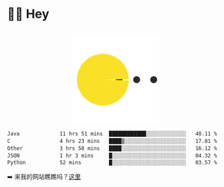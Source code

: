 
# 👋🏻 Hey
<div align="center">
	<br>
	<img src="https://raw.githubusercontent.com/Aniket965/Aniket965/master/pacman.svg?sanitize=true" width="200" height="200">
	<br>
</div>

<!--START_SECTION:waka-->

```txt
Java             11 hrs 51 mins  ████████████░░░░░░░░░░░░░   48.11 %
C                4 hrs 23 mins   ████▒░░░░░░░░░░░░░░░░░░░░   17.81 %
Other            3 hrs 58 mins   ████░░░░░░░░░░░░░░░░░░░░░   16.12 %
JSON             1 hr 3 mins     █░░░░░░░░░░░░░░░░░░░░░░░░   04.32 %
Python           52 mins         █░░░░░░░░░░░░░░░░░░░░░░░░   03.57 %
```

<!--END_SECTION:waka-->

 ➡️  来我的网站瞧瞧吗？[这里](https://www.shaolongfei.com)
